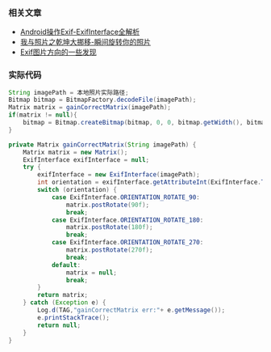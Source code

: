 ### 相关文章
- [Android操作Exif-ExifInterface全解析](https://blog.csdn.net/u011002668/article/details/51490712)
- [我与照片之乾坤大挪移-瞬间旋转你的照片](https://juejin.im/post/6844903863300915213)
- [Exif图片方向的一些发现](https://juejin.im/post/6844903693205110797)

### 实际代码
```java
String imagePath = 本地照片实际路径;
Bitmap bitmap = BitmapFactory.decodeFile(imagePath);
Matrix matrix = gainCorrectMatrix(imagePath);
if(matrix != null){
    bitmap = Bitmap.createBitmap(bitmap, 0, 0, bitmap.getWidth(), bitmap.getHeight(), matrix, true);
}

private Matrix gainCorrectMatrix(String imagePath) {
    Matrix matrix = new Matrix();
    ExifInterface exifInterface = null;
    try {
        exifInterface = new ExifInterface(imagePath);
        int orientation = exifInterface.getAttributeInt(ExifInterface.TAG_ORIENTATION, ExifInterface.ORIENTATION_NORMAL);
        switch (orientation) {
            case ExifInterface.ORIENTATION_ROTATE_90:
                matrix.postRotate(90f);
                break;
            case ExifInterface.ORIENTATION_ROTATE_180:
                matrix.postRotate(180f);
                break;
            case ExifInterface.ORIENTATION_ROTATE_270:
                matrix.postRotate(270f);
                break;
            default:
                matrix = null;
                break;
        }
        return matrix;
    } catch (Exception e) {
        Log.d(TAG,"gainCorrectMatrix err:"+ e.getMessage());
        e.printStackTrace();
        return null;
    }
}
```
